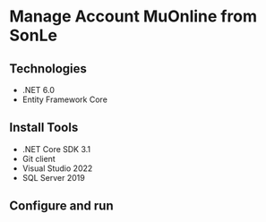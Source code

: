 # Manage Account MuOnline from SonLe
## Technologies
- .NET 6.0
- Entity Framework Core
## Install Tools
- .NET Core SDK 3.1
- Git client
- Visual Studio 2022
- SQL Server 2019
## Configure and run
